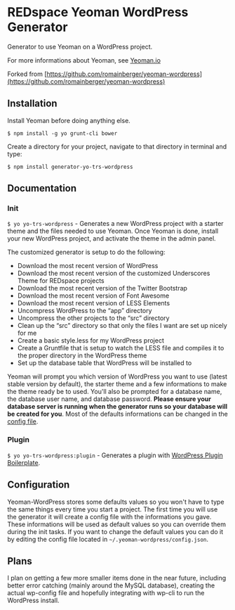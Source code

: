 # REDspace Yeoman WordPress Generator

  Generator to use Yeoman on a WordPress project.

  For more informations about Yeoman, see [Yeoman.io](http://yeoman.io/)

  Forked from [https://github.com/romainberger/yeoman-wordpress](https://github.com/romainberger/yeoman-wordpress)

## Installation

  Install Yeoman before doing anything else.

  `$ npm install -g yo grunt-cli bower`

  Create a directory for your project, navigate to that directory in terminal and type:

  `$ npm install generator-yo-trs-wordpress`

## Documentation

### Init

  `$ yo yo-trs-wordpress` - Generates a new WordPress project with a starter theme and the files needed to use Yeoman. Once Yeoman is done, install your new WordPress project, and activate the theme in the admin panel.

  The customized generator is setup to do the following:
  
  + Download the most recent version of WordPress
  + Download the most recent version of the customized Underscores Theme for REDspace projects
  + Download the most recent version of the Twitter Bootstrap
  + Download the most recent version of Font Awesome
  + Download the most recent version of LESS Elements
  + Uncompress WordPress to the “app” directory
  + Uncompress the other projects to the “src” directory
  + Clean up the “src” directory so that only the files I want are set up nicely for me
  + Create a basic style.less for my WordPress project
  + Create a Gruntfile that is setup to watch the LESS file and compiles it to the proper directory in the WordPress theme
  + Set up the database table that WordPress will be installed to

Yeoman will prompt you which version of WordPress you want to use (latest stable version by default), the starter theme and a few informations to make the theme ready be to used. You'll also be prompted for a database name, the database user name, and database password. **Please ensure your database server is running when the generator runs so your database will be created for you**. Most of the defaults informations can be changed in the [config file](#configuration).

### Plugin

  `$ yo yo-trs-wordpress:plugin` - Generates a plugin with [WordPress Plugin Boilerplate](https://github.com/tommcfarlin/WordPress-Plugin-Boilerplate/tree/master/plugin-boilerplate).

## Configuration

  Yeoman-WordPress stores some defaults values so you won't have to type the same things every time you start a project. The first time you will use the generator it will create a config file with the informations you gave. These informations will be used as default values so you can override them during the init tasks. If you want to change the default values you can do it by editing the config file located in `~/.yeoman-wordpress/config.json`.

## Plans

  I plan on getting a few more smaller items done in the near future, including better error catching (mainly around the MySQL database), creating the actual wp-config file and hopefully integrating with wp-cli to run the WordPress install.
